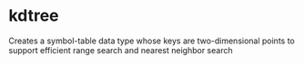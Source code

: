 # kdtree
Creates a symbol-table data type whose keys are two-dimensional points to support efficient range search and nearest neighbor search
